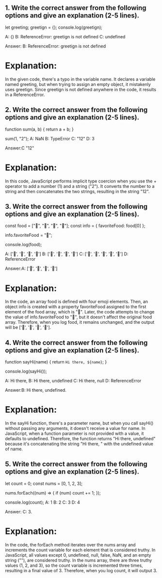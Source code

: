 ## 1. Write the correct answer from the following options and give an explanation (2-5 lines).

let greeting;
greetign = {};
console.log(greetign);

A: {}
B: ReferenceError: greetign is not defined
C: undefined

Answer: B: ReferenceError: greetign is not defined

# Explanation:

In the given code, there's a typo in the variable name. It declares a variable named greeting, but when trying to assign an empty object, it mistakenly uses greetign. Since greetign is not defined anywhere in the code, it results in a ReferenceError.

## 2. Write the correct answer from the following options and give an explanation (2-5 lines).

function sum(a, b) {
return a + b;
}

sum(1, "2");
A: NaN
B: TypeError
C: "12"
D: 3

Answer:C "12"

# Explanation:

In this code, JavaScript performs implicit type coercion when you use the + operator to add a number (1) and a string ("2"). It converts the number to a string and then concatenates the two strings, resulting in the string "12".

## 3. Write the correct answer from the following options and give an explanation (2-5 lines).

const food = ["🍕", "🍫", "🥑", "🍔"];
const info = { favoriteFood: food[0] };

info.favoriteFood = "🍝";

console.log(food);

A: ['🍕', '🍫', '🥑', '🍔']
B: ['🍝', '🍫', '🥑', '🍔']
C: ['🍝', '🍕', '🍫', '🥑', '🍔']
D: ReferenceError

Answer:A: ['🍕', '🍫', '🥑', '🍔']

# Explanation:

In the code, an array food is defined with four emoji elements. Then, an object info is created with a property favoriteFood assigned to the first element of the food array, which is "🍕". Later, the code attempts to change the value of info.favoriteFood to "🍝", but it doesn't affect the original food array. Therefore, when you log food, it remains unchanged, and the output will be ['🍕', '🍫', '🥑', '🍔'].

## 4. Write the correct answer from the following options and give an explanation (2-5 lines).

function sayHi(name) {
return `Hi there, ${name}`;
}

console.log(sayHi());

A: Hi there,
B: Hi there, undefined
C: Hi there, null
D: ReferenceError

Answer:B: Hi there, undefined.

# Explanation:

In the sayHi function, there's a parameter name, but when you call sayHi() without passing any arguments, it doesn't receive a value for name. In JavaScript, when a function parameter is not provided with a value, it defaults to undefined. Therefore, the function returns "Hi there, undefined" because it's concatenating the string "Hi there, " with the undefined value of name.

## 5. Write the correct answer from the following options and give an explanation (2-5 lines).

let count = 0;
const nums = [0, 1, 2, 3];

nums.forEach((num) => {
if (num) count += 1;
});

console.log(count);
A: 1
B: 2
C: 3
D: 4

Answer: C: 3.

# Explanation:

In the code, the forEach method iterates over the nums array and increments the count variable for each element that is considered truthy. In JavaScript, all values except 0, undefined, null, false, NaN, and an empty string (""), are considered truthy. In the nums array, there are three truthy values (1, 2, and 3), so the count variable is incremented three times, resulting in a final value of 3. Therefore, when you log count, it will output 3.
